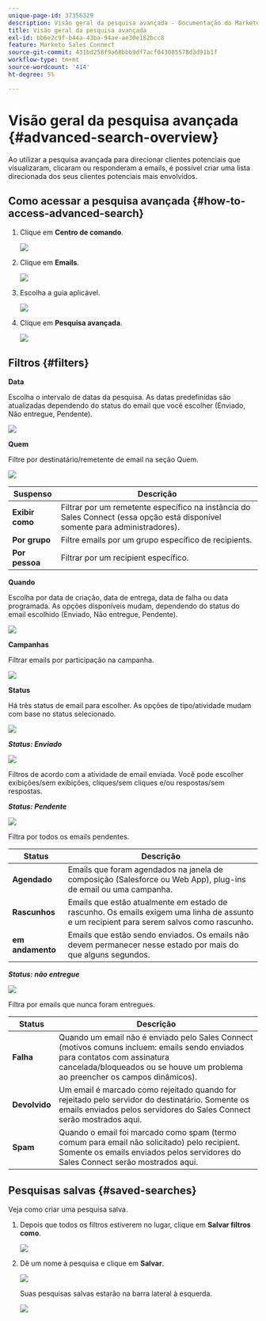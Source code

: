 ```yaml
---
unique-page-id: 37356329
description: Visão geral da pesquisa avançada - Documentação do Marketo - Documentação do produto
title: Visão geral da pesquisa avançada
exl-id: bb6e2c9f-b44a-43ba-94ae-ae30e182bcc8
feature: Marketo Sales Connect
source-git-commit: 431bd258f9a68bbb9df7acf043085578d3d91b1f
workflow-type: tm+mt
source-wordcount: '414'
ht-degree: 5%

---
```


# Visão geral da pesquisa avançada {#advanced-search-overview}

Ao utilizar a pesquisa avançada para direcionar clientes potenciais que visualizaram, clicaram ou responderam a emails, é possível criar uma lista direcionada dos seus clientes potenciais mais envolvidos.

## Como acessar a pesquisa avançada {#how-to-access-advanced-search}

1. Clique em **Centro de comando**.

   ![](assets/one.png)

1. Clique em **Emails**.

   ![](assets/two.png)

1. Escolha a guia aplicável.

   ![](assets/three.png)

1. Clique em **Pesquisa avançada**.

   ![](assets/four.png)

## Filtros {#filters}

**Data**

Escolha o intervalo de datas da pesquisa. As datas predefinidas são atualizadas dependendo do status do email que você escolher (Enviado, Não entregue, Pendente).

![](assets/date.png)

**Quem**

Filtre por destinatário/remetente de email na seção Quem.

![](assets/who.png)

| Suspenso | Descrição |
|---|---|
| **Exibir como** | Filtrar por um remetente específico na instância do Sales Connect (essa opção está disponível somente para administradores). |
| **Por grupo** | Filtre emails por um grupo específico de recipients. |
| **Por pessoa** | Filtrar por um recipient específico. |

**Quando**

Escolha por data de criação, data de entrega, data de falha ou data programada. As opções disponíveis mudam, dependendo do status do email escolhido (Enviado, Não entregue, Pendente).

![](assets/when.png)

**Campanhas**

Filtrar emails por participação na campanha.

![](assets/campaigns.png)

**Status**

Há três status de email para escolher. As opções de tipo/atividade mudam com base no status selecionado.

![](assets/status.png)

***Status: Enviado***

![](assets/status-sent.png)

Filtros de acordo com a atividade de email enviada. Você pode escolher exibições/sem exibições, cliques/sem cliques e/ou respostas/sem respostas.

***Status: Pendente***

![](assets/status-pending.png)

Filtra por todos os emails pendentes.

| Status | Descrição |
|---|---|
| **Agendado** | Emails que foram agendados na janela de composição (Salesforce ou Web App), plug-ins de email ou uma campanha. |
| **Rascunhos** | Emails que estão atualmente em estado de rascunho. Os emails exigem uma linha de assunto e um recipient para serem salvos como rascunho. |
| **em andamento** | Emails que estão sendo enviados. Os emails não devem permanecer nesse estado por mais do que alguns segundos. |

***Status: não entregue***

![](assets/status-undelivered.png)

Filtra por emails que nunca foram entregues.

| Status | Descrição |
|---|---|
| **Falha** | Quando um email não é enviado pelo Sales Connect (motivos comuns incluem: emails sendo enviados para contatos com assinatura cancelada/bloqueados ou se houve um problema ao preencher os campos dinâmicos). |
| **Devolvido** | Um email é marcado como rejeitado quando for rejeitado pelo servidor do destinatário. Somente os emails enviados pelos servidores do Sales Connect serão mostrados aqui. |
| **Spam** | Quando o email foi marcado como spam (termo comum para email não solicitado) pelo recipient. Somente os emails enviados pelos servidores do Sales Connect serão mostrados aqui. |

## Pesquisas salvas {#saved-searches}

Veja como criar uma pesquisa salva.

1. Depois que todos os filtros estiverem no lugar, clique em **Salvar filtros como**.

   ![](assets/save-search-1.png)

1. Dê um nome à pesquisa e clique em **Salvar**.

   ![](assets/save-search-2.png)

   Suas pesquisas salvas estarão na barra lateral à esquerda.

   ![](assets/advanced-search-overview-15.png)
